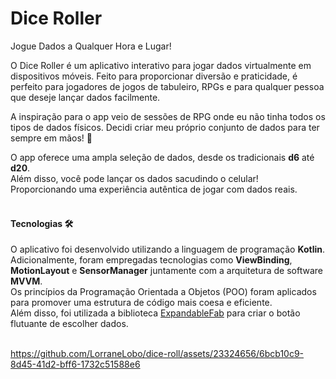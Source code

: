 # Dice Roller
Jogue Dados a Qualquer Hora e Lugar! </br>

O Dice Roller é um aplicativo interativo para jogar dados virtualmente em dispositivos móveis. Feito para proporcionar diversão e praticidade, é perfeito para jogadores de jogos de tabuleiro, RPGs e para qualquer pessoa que deseje lançar dados facilmente.</br>

A inspiração para o app veio de sessões de RPG onde eu não tinha todos os tipos de dados físicos. Decidi criar meu próprio conjunto de dados para ter sempre em mãos! 🎲

O app oferece uma ampla seleção de dados, desde os tradicionais **d6** até **d20**. </br>
Além disso, você pode lançar os dados sacudindo o celular! Proporcionando uma experiência autêntica de jogar com dados reais.</br></br>

<h4>Tecnologias 🛠️</h4>
O aplicativo foi desenvolvido utilizando a linguagem de programação <b>Kotlin</b>. Adicionalmente, foram empregadas tecnologias como <b>ViewBinding</b>, <b>MotionLayout</b> e <b>SensorManager</b> juntamente com a arquitetura de software <b>MVVM</b>.</br>
Os princípios da Programação Orientada a Objetos (POO) foram aplicados para promover uma estrutura de código mais coesa e eficiente.</br>
Além disso, foi utilizada a biblioteca <a href="https://github.com/nambicompany/expandable-fab">ExpandableFab</a> para criar o botão flutuante de escolher dados.</br></br>

https://github.com/LorraneLobo/dice-roll/assets/23324656/6bcb10c9-8d45-41d2-bff6-1732c51588e6

